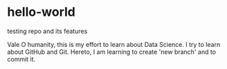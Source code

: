 # hello-world
testing repo and its features

Vale O humanity,
this is my effort to learn about Data Science. I try to learn about GitHub and Git.
Hereto, I am learning to create 'new branch' and to commit it. 

